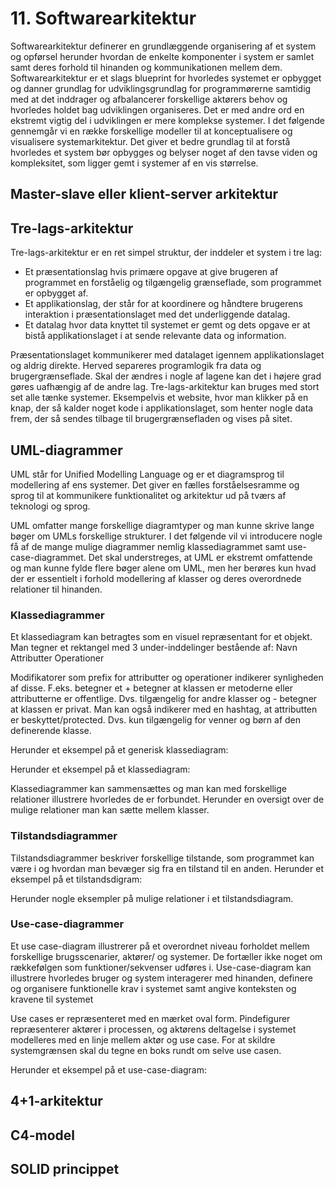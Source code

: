 # 11. Softwarearkitektur
Softwarearkitektur definerer en grundlæggende organisering af et system og opførsel herunder hvordan de enkelte komponenter i system er samlet samt deres forhold til hinanden og kommunikationen mellem dem. Softwarearkitektur er et slags blueprint for hvorledes systemet er opbygget og danner grundlag for udviklingsgrundlag for programmørerne samtidig med at det inddrager og afbalancerer forskellige aktørers behov og hvorledes holdet bag udviklingen organiseres.
Det er med andre ord en ekstremt vigtig del i udviklingen er mere komplekse systemer. 
I det følgende gennemgår vi en række forskellige modeller til at konceptualisere og visualisere systemarkitektur. Det giver et bedre grundlag til at forstå hvorledes et system bør opbygges og belyser noget af den tavse viden og kompleksitet, som ligger gemt i systemer af en vis størrelse.

## Master-slave eller klient-server arkitektur

## Tre-lags-arkitektur
Tre-lags-arkitektur er en ret simpel struktur, der inddeler et system i tre lag: 
- Et præsentationslag hvis primære opgave at give brugeren af programmet en forståelig og tilgængelig grænseflade, som programmet er opbygget af.
- Et applikationslag, der står for at koordinere og håndtere brugerens interaktion i præsentationslaget med det underliggende datalag. 
- Et datalag hvor data knyttet til systemet er gemt og dets opgave er at bistå applikationslaget i at sende relevante data og information. 

Præsentationslaget kommunikerer med datalaget igennem applikationslaget og aldrig direkte. Herved separeres programlogik fra data og brugergrænseflade. Skal der ændres i nogle af lagene kan det i højere grad gøres uafhængig af de andre lag.
Tre-lags-arkitektur kan bruges med stort set alle tænke systemer. Eksempelvis et website, hvor man klikker på en knap, der så kalder noget kode i applikationslaget, som henter nogle data frem, der så sendes tilbage til brugergrænsefladen og vises på sitet.

## UML-diagrammer
UML står for Unified Modelling Language og er et diagramsprog til modellering af ens systemer. 
Det giver en fælles forståelsesramme og sprog til at kommunikere funktionalitet og arkitektur ud på tværs af teknologi og sprog. 

UML omfatter mange forskellige diagramtyper og man kunne skrive lange bøger om UMLs forskellige strukturer. I det følgende vil vi introducere nogle få af de mange mulige diagrammer nemlig klassediagrammet samt use-case-diagrammet. Det skal understreges, at UML er ekstremt omfattende og man kunne fylde flere bøger alene om UML, men her berøres kun hvad der er essentielt i forhold modellering af klasser og deres overordnede relationer til hinanden.

### Klassediagrammer
Et klassediagram kan betragtes som en visuel repræsentant for et objekt. Man tegner et rektangel med 3 under-inddelinger bestående af:
Navn
Attributter
Operationer

Modifikatorer som prefix for attributter og operationer indikerer synligheden af disse. F.eks. betegner et + betegner at klassen er metoderne eller attributterne er offentlige. Dvs. tilgængelig for andre klasser og - betegner at klassen er privat. Man kan også indikerer med en hashtag, at attributten er beskyttet/protected. Dvs. kun tilgængelig for venner og børn af den definerende klasse.

Herunder et eksempel på et generisk klassediagram:

Herunder et eksempel på et klassediagram:

Klassediagrammer kan sammensættes og man kan med forskellige relationer illustrere hvorledes de er forbundet.
Herunder en oversigt over de mulige relationer man kan sætte mellem klasser.

### Tilstandsdiagrammer
Tilstandsdiagrammer beskriver forskellige tilstande, som programmet kan være i og hvordan man bevæger sig fra en tilstand til en anden. Herunder et eksempel på et tilstandsdigram:

Herunder nogle eksempler på mulige relationer i et tilstandsdiagram.


### Use-case-diagrammer
Et use case-diagram illustrerer på et overordnet niveau forholdet mellem forskellige brugsscenarier, aktører/ og systemer. De fortæller ikke noget om rækkefølgen som funktioner/sekvenser udføres i.
Use-case-diagram kan illustrere hvorledes bruger og system interagerer med hinanden, definere og organisere funktionelle krav i systemet samt angive konteksten og kravene til systemet

Use cases er repræsenteret med en mærket oval form. Pindefigurer repræsenterer aktører i processen, og aktørens deltagelse i systemet modelleres med en linje mellem aktør og use case. For at skildre systemgrænsen skal du tegne en boks rundt om selve use casen.

Herunder et eksempel på et use-case-diagram:


## 4+1-arkitektur 

## C4-model

## SOLID princippet